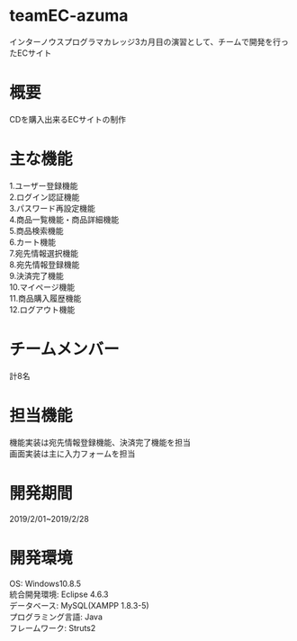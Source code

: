 # teamEC-azuma
インターノウスプログラマカレッジ3カ月目の演習として、チームで開発を行ったECサイト
# 概要
CDを購入出来るECサイトの制作  

# 主な機能
1.ユーザー登録機能    
2.ログイン認証機能      
3.パスワード再設定機能    
4.商品一覧機能・商品詳細機能    
5.商品検索機能    
6.カート機能  
7.宛先情報選択機能  
8.宛先情報登録機能  
9.決済完了機能  
10.マイページ機能    
11.商品購入履歴機能    
12.ログアウト機能  

# チームメンバー
計8名  

# 担当機能
機能実装は宛先情報登録機能、決済完了機能を担当  
画面実装は主に入力フォームを担当  

# 開発期間
2019/2/01~2019/2/28  

# 開発環境
OS: Windows10.8.5  
統合開発環境: Eclipse 4.6.3  
データベース: MySQL(XAMPP 1.8.3-5)  
プログラミング言語: Java  
フレームワーク: Struts2  
